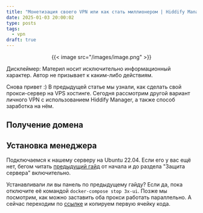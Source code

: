 ```yaml
---
title: "Монетизация своего VPN или как стать миллионером | Hiddify Manager"
date: 2025-01-03 20:00:02
type: posts
tags:
  - vpn
draft: true
---
```


<center>{{< image src="/images/image.png" >}}</center>

Дисклеймер: Материл носит исключительно информационный характер. Автор не призывает к каким-либо действиям.

Снова привет :) В предыдущей статье мы узнали, как сделать свой прокси-сервер на VPS хостинге. Сегодня рассмотрим другой вариант личного VPN с использованием Hiddify Manager, а также способ заработка на нём.

<!--more-->

## Получение домена


## Установка менеджера
Подключаемся к нашему серверу на Ubuntu 22.04. Если его у вас ещё нет, бегом читать [предыдущий гайд](/articles/vpn_server/) от начала и до раздела "Защита сервера" включительно.

Устанавливали ли вы панель по предыдущему гайду? Если да, пока отключите её командой `docker-compose stop 3x-ui`. Позже мы посмотрим, как можно заставить оба прокси работать параллельно. А сейчас переходим по [ссылке](https://hiddify.com/fa/manager/installation-and-setup/Install-Hiddify-using-Docker/) и копируем первую ячейку кода. 